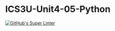 # ICS3U-Unit4-05-Python

[![GitHub's Super Linter](https://github.com/mohammedal-ess/ICS3U-Unit4-05-Python/workflows/GitHub's%20Super%20Linter/badge.svg)](https://github.com/mohammedal-ess/ICS3U-Unit4-05-Python/actions)
